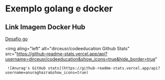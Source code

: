 # Exemplo golang e docker

## Link Imagem Docker Hub

[Desafio go](https://hub.docker.com/r/dirceusr/codeeducation)

<img aling="left" alt="dirceusr/codeeducation Github Stats" 
src="https://github-readme-stats.vercel.app/api?username=dirceusr/codeeducation&show_icons=true&hide_border=true"
     
     ![Anurag's GitHub stats](https://github-readme-stats.vercel.app/api?username=anuraghazra&show_icons=true)


